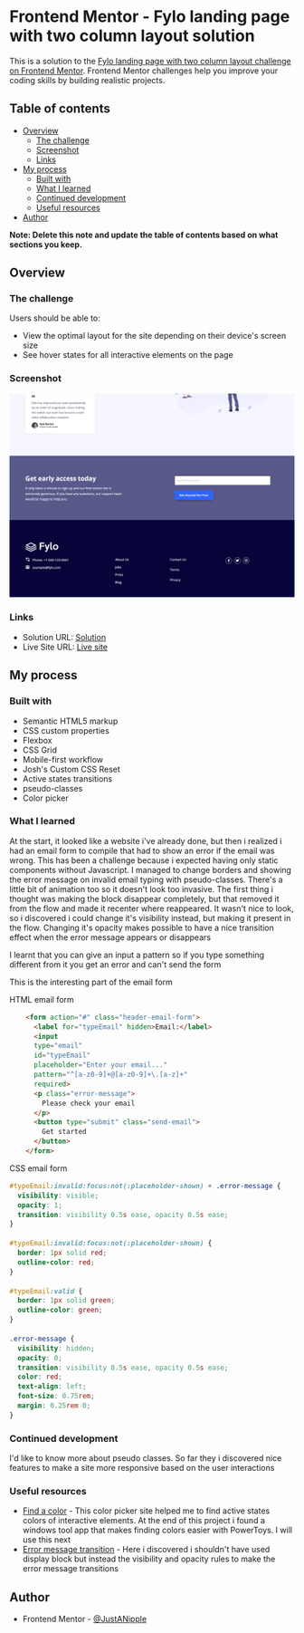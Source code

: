 # Frontend Mentor - Fylo landing page with two column layout solution

This is a solution to the [Fylo landing page with two column layout challenge on Frontend Mentor](https://www.frontendmentor.io/challenges/fylo-landing-page-with-two-column-layout-5ca5ef041e82137ec91a50f5). Frontend Mentor challenges help you improve your coding skills by building realistic projects. 

## Table of contents

- [Overview](#overview)
  - [The challenge](#the-challenge)
  - [Screenshot](#screenshot)
  - [Links](#links)
- [My process](#my-process)
  - [Built with](#built-with)
  - [What I learned](#what-i-learned)
  - [Continued development](#continued-development)
  - [Useful resources](#useful-resources)
- [Author](#author)

**Note: Delete this note and update the table of contents based on what sections you keep.**

## Overview

### The challenge

Users should be able to:

- View the optimal layout for the site depending on their device's screen size
- See hover states for all interactive elements on the page

### Screenshot

![](screenshot.png)

### Links

- Solution URL: [Solution](https://github.com/JustANipple/fylo-landing-page-with-two-column-layout/blob/master/style.css)
- Live Site URL: [Live site](https://justanipple.github.io/fylo-landing-page-with-two-column-layout/)

## My process

### Built with

- Semantic HTML5 markup
- CSS custom properties
- Flexbox
- CSS Grid
- Mobile-first workflow
- Josh's Custom CSS Reset
- Active states transitions
- pseudo-classes
- Color picker

### What I learned

At the start, it looked like a website i've already done, but then i realized i had an email form to compile that had to show an error if the email was wrong. This has been a challenge because i expected having only static components without Javascript. I managed to change borders and showing the error message on invalid email typing with pseudo-classes. There's a little bit of animation too so it doesn't look too invasive.
The first thing i thought was making the block disappear completely, but that removed it from the flow and made it recenter where reappeared. It wasn't nice to look, so i discovered i could change it's visibility instead, but making it present in the flow. Changing it's opacity makes possible to have a nice transition effect when the error message appears or disappears

I learnt that you can give an input a pattern so if you type something different from it you get an error and can't send the form

This is the interesting part of the email form

HTML email form
```html
    <form action="#" class="header-email-form">
      <label for="typeEmail" hidden>Email:</label>
      <input 
      type="email" 
      id="typeEmail" 
      placeholder="Enter your email..."
      pattern="^[a-z0-9]+@[a-z0-9]+\.[a-z]+"
      required>
      <p class="error-message">
        Please check your email
      </p>
      <button type="submit" class="send-email">
        Get started
      </button>
    </form>
```

CSS email form
```css
#typeEmail:invalid:focus:not(:placeholder-shown) + .error-message {
  visibility: visible;
  opacity: 1;
  transition: visibility 0.5s ease, opacity 0.5s ease;
}

#typeEmail:invalid:focus:not(:placeholder-shown) {
  border: 1px solid red;
  outline-color: red;
}

#typeEmail:valid {
  border: 1px solid green;
  outline-color: green;
}

.error-message {
  visibility: hidden;
  opacity: 0;
  transition: visibility 0.5s ease, opacity 0.5s ease;
  color: red;
  text-align: left;
  font-size: 0.75rem;
  margin: 0.25rem 0;
}
```

### Continued development

I'd like to know more about pseudo classes. So far they i discovered nice features to make a site more responsive based on the user interactions

### Useful resources

- [Find a color](https://imagecolorpicker.com) - This color picker site helped me to find active states colors of interactive elements. At the end of this project i found a windows tool app that makes finding colors easier with PowerToys. I will use this next
- [Error message transition](https://stackoverflow.com/questions/3331353/transitions-on-the-css-display-property) - Here i discovered i shouldn't have used display block but instead the visibility and opacity rules to make the error message transitions

## Author

- Frontend Mentor - [@JustANipple](https://www.frontendmentor.io/profile/JustANipple)
